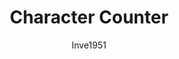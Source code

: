 ---
title: Character Counter
author: Inve1951
description_markdown: >-
  Adds a character counter to chat inputs.
github: https://github.com/Inve1951/
download: https://github.com/Inve1951/BetterDiscordStuff/blob/master/plugins/CharacterCounter.plugin.js
support: https://github.com/Inve1951/BetterDiscordStuff/issues
tags:
layout: product
---